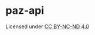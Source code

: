 # paz-api
Licensed under [CC BY-NC-ND 4.0](https://creativecommons.org/licenses/by-nc-nd/4.0/deed.en)
